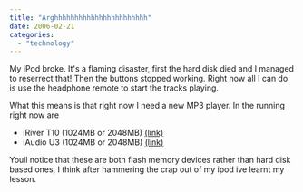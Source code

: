 ```yaml
---
title: "Arghhhhhhhhhhhhhhhhhhhhhhh"
date: 2006-02-21
categories: 
  - "technology"
---
```


My iPod broke. It's a flaming disaster, first the hard disk died and I managed to reserrect that! Then the buttons stopped working. Right now all I can do is use the headphone remote to start the tracks playing.

What this means is that right now I need a new MP3 player. In the running right now are

- iRiver T10 (1024MB or 2048MB) [(link)](http://www.iriver.eu.com/flash_player.html?p_id=352&L=0&view=&PHPSESSID=e347e20aad63ad805145ce071a0a299c "iRiver T10")
- iAudio U3 (1024MB or 2048MB) [(link)](http://eng.iaudio.com/product/product_U3_feature.php "iAudio U3")

Youll notice that these are both flash memory devices rather than hard disk based ones, I think after hammering the crap out of my ipod ive learnt my lesson.
